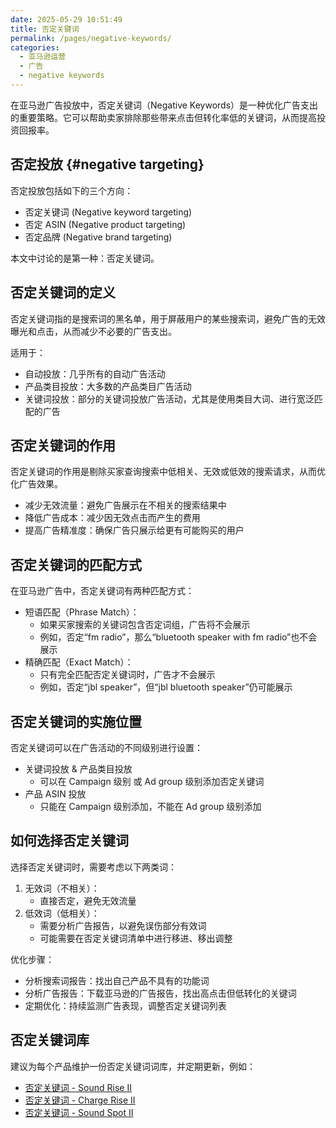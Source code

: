 ```yaml
---
date: 2025-05-29 10:51:49
title: 否定关键词
permalink: /pages/negative-keywords/
categories:
  - 亚马逊运营
  - 广告
  - negative keywords
---
```


在亚马逊广告投放中，否定关键词（Negative Keywords）是一种优化广告支出的重要策略。它可以帮助卖家排除那些带来点击但转化率低的关键词，从而提高投资回报率。

<!-- more -->

## 否定投放 {#negative targeting}

否定投放包括如下的三个方向：

- 否定关键词 (Negative keyword targeting)
- 否定 ASIN (Negative product targeting)
- 否定品牌 (Negative brand targeting)

本文中讨论的是第一种：否定关键词。

## 否定关键词的定义

否定关键词指的是搜索词的黑名单，用于屏蔽用户的某些搜索词，避免广告的无效曝光和点击，从而减少不必要的广告支出。

适用于：

- 自动投放：几乎所有的自动广告活动
- 产品类目投放：大多数的产品类目广告活动
- 关键词投放：部分的关键词投放广告活动，尤其是使用类目大词、进行宽泛匹配的广告

## 否定关键词的作用

否定关键词的作用是剔除买家查询搜索中低相关、无效或低效的搜索请求，从而优化广告效果。

- 减少无效流量：避免广告展示在不相关的搜索结果中
- 降低广告成本：减少因无效点击而产生的费用
- 提高广告精准度：确保广告只展示给更有可能购买的用户

## 否定关键词的匹配方式

在亚马逊广告中，否定关键词有两种匹配方式：

- 短语匹配（Phrase Match）：
  - 如果买家搜索的关键词包含否定词组，广告将不会展示
  - 例如，否定“fm radio”，那么“bluetooth speaker with fm radio”也不会展示
- 精确匹配（Exact Match）：
  - 只有完全匹配否定关键词时，广告才不会展示
  - 例如，否定“jbl speaker”，但“jbl bluetooth speaker”仍可能展示

## 否定关键词的实施位置

否定关键词可以在广告活动的不同级别进行设置：

- 关键词投放 & 产品类目投放
  - 可以在 Campaign 级别 或 Ad group 级别添加否定关键词
- 产品 ASIN 投放
  - 只能在 Campaign 级别添加，不能在 Ad group 级别添加

## 如何选择否定关键词

选择否定关键词时，需要考虑以下两类词：

1. 无效词（不相关）：
   - 直接否定，避免无效流量
2. 低效词（低相关）：
   - 需要分析广告报告，以避免误伤部分有效词
   - 可能需要在否定关键词清单中进行移进、移出调整

优化步骤：

- 分析搜索词报告：找出自己产品不具有的功能词
- 分析广告报告：下载亚马逊的广告报告，找出高点击但低转化的关键词
- 定期优化：持续监测广告表现，调整否定关键词列表

## 否定关键词库

建议为每个产品维护一份否定关键词词库，并定期更新，例如：

- [否定关键词 - Sound Rise II](/pages/sfq-18-negative-keywords/)
- [否定关键词 - Charge Rise II](/pages/sfq-20-negative-keywords/)
- [否定关键词 - Sound Spot II](/pages/sfq-18-negative-keywords/)
